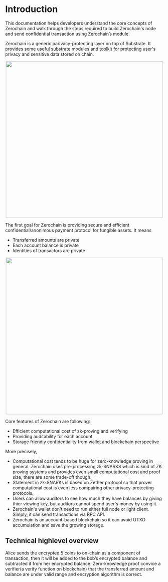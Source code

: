 # Introduction

This documentation helps developers understand the core concepts of Zerochain and walk through the steps required to build Zerochain's node and send confidential transaction using Zerochain’s module.

Zerochain is a generic parivacy-protecting layer on top of Substrate. It provides some useful substrate modules and toolkit for protecting user's privacy and sensitive data stored on chain.

<div align="center">
<img src="https://user-images.githubusercontent.com/20852667/59009598-33972d80-8869-11e9-922b-1f86e18455a8.png" width="500px">
</div>

The first goal for Zerochain is providing secure and efficient confidential/anonimous payment protocol for fungible assets. It means
- Transferred amounts are private
- Each account balance is private
- Identities of transactors are private

<div align="center">
<img src="https://user-images.githubusercontent.com/20852667/54678399-6d00ac80-4b48-11e9-9c8d-d1ec2b668761.png" width="500px">
</div>

Core features of Zerochain are following:
- Efficient computational cost of zk-proving and verifying
- Providing auditability for each account
- Storage friendly confidentiality from wallet and blockchain perspective

More precisely,
- Computational cost tends to be huge for zero-knowledge proving in general. Zerochain uses pre-processing zk-SNARKS which is kind of ZK proving systems and provides even small computational cost and proof size, there are some trade-off though.
- Statement in zk-SNARKs is based on Zether protocol so that prover computational cost is even less compairing other privacy-protecting protocols.
- Users can allow auditors to see how much they have balances by giving thier viewing key, but auditors cannot spend user's money by using it.
- Zerochain's wallet don't need to run either full node or light client. Simply, it can send transactions via RPC API.
- Zerochain is an account-based blockchain so it can avoid UTXO accumulation and save the growing storage.

## Technical highlevel overview

Alice sends the encrypted 5 coins to on-chain as a component of transaction, then it will be added to the bob’s encrypted balance and subtracted it from her encrypted balance. Zero-knowledge proof convice a verifier(a verify function on blockchain) that the transferred amount and balance are under valid range and encryption algorithm is correct.



